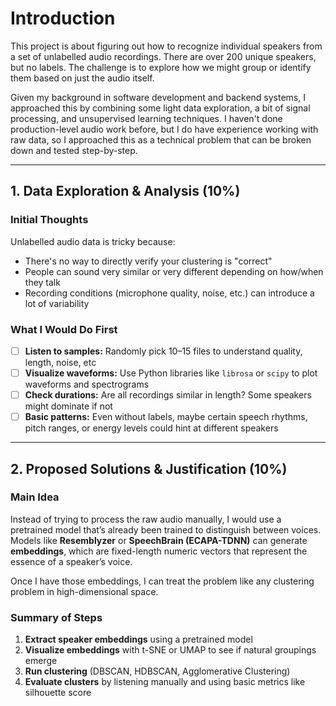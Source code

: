 # Introduction

This project is about figuring out how to recognize individual speakers from a set of unlabelled audio recordings. There are over 200 unique speakers, but no labels. The challenge is to explore how we might group or identify them based on just the audio itself.

Given my background in software development and backend systems, I approached this by combining some light data exploration, a bit of signal processing, and unsupervised learning techniques. I haven't done production-level audio work before, but I do have experience working with raw data, so I approached this as a technical problem that can be broken down and tested step-by-step.

---

## 1. Data Exploration & Analysis (10%)
### Initial Thoughts
Unlabelled audio data is tricky because:
- There's no way to directly verify your clustering is "correct"
- People can sound very similar or very different depending on how/when they talk
- Recording conditions (microphone quality, noise, etc.) can introduce a lot of variability

### What I Would Do First
- [ ] **Listen to samples:** Randomly pick 10–15 files to understand quality, length, noise, etc
- [ ] **Visualize waveforms:** Use Python libraries like `librosa` or `scipy` to plot waveforms and spectrograms
- [ ] **Check durations:** Are all recordings similar in length? Some speakers might dominate if not
- [ ] **Basic patterns:** Even without labels, maybe certain speech rhythms, pitch ranges, or energy levels could hint at different speakers

---

## 2. Proposed Solutions & Justification (10%)
### Main Idea
Instead of trying to process the raw audio manually, I would use a pretrained model that’s already been trained to distinguish between voices. Models like **Resemblyzer** or **SpeechBrain (ECAPA-TDNN)** can generate **embeddings**, which are fixed-length numeric vectors that represent the essence of a speaker’s voice.

Once I have those embeddings, I can treat the problem like any clustering problem in high-dimensional space.

### Summary of Steps
1. **Extract speaker embeddings** using a pretrained model
2. **Visualize embeddings** with t-SNE or UMAP to see if natural groupings emerge
3. **Run clustering** (DBSCAN, HDBSCAN, Agglomerative Clustering)
4. **Evaluate clusters** by listening manually and using basic metrics like silhouette score
